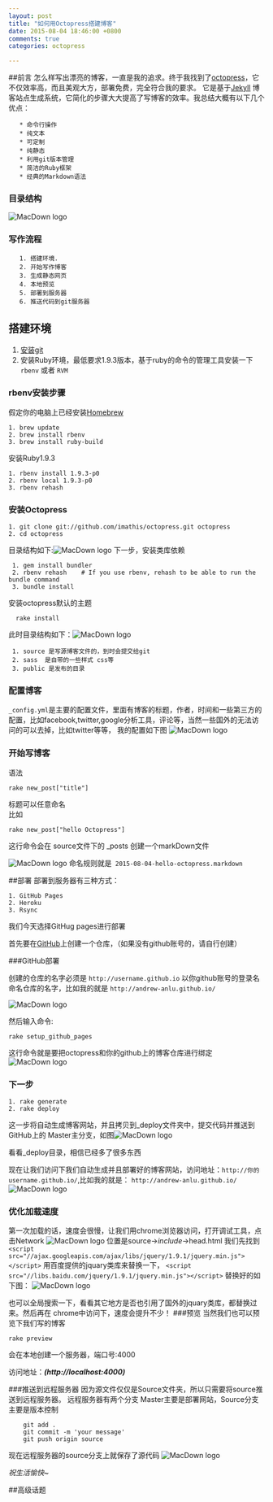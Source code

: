 ```yaml
---
layout: post
title: "如何用Octopress搭建博客"
date: 2015-08-04 18:46:00 +0800
comments: true
categories: octopress 

---
```


##前言
怎么样写出漂亮的博客，一直是我的追求。终于我找到了[octopress](http://octopress.org)，它不仅效率高，而且美观大方，部署免费，完全符合我的要求。
它是基于[Jekyll](http://baike.baidu.com/link?url=Lu9thoMJP1Bbf_Hwe6MWLzKhh32sQXd3Odl-jJg_F8463VDw5B1Uyobo-w-5zbnmKMqW5PB0vmu9qb4jjBHH1a)
博客站点生成系统，它简化的步骤大大提高了写博客的效率。我总结大概有以下几个优点：

	   * 命令行操作
	   * 纯文本
	   * 可定制
	   * 纯静态
	   * 利用git版本管理
	   * 简洁的Ruby框架
	   * 经典的Markdown语法

<!-- more -->
### 目录结构
![MacDown logo](http://7xkxhx.com1.z0.glb.clouddn.com/test.png)

### 写作流程  ###

	   1. 搭建环境.
	   2. 开始写作博客
	   3. 生成静态网页
	   4. 本地预览
	   5. 部署到服务器
	   6. 推送代码到git服务器



## 搭建环境



1. [安装git](http://git-scm.com)
2. 安装Ruby环境，最低要求1.9.3版本，基于ruby的命令的管理工具安装一下 `rbenv` 或者 `RVM`
    
### rbenv安装步骤
假定你的电脑上已经安装[Homebrew](http://brew.sh)

    1. brew update
    2. brew install rbenv
    3. brew install ruby-build
安装Ruby1.9.3

    1. rbenv install 1.9.3-p0
    2. rbenv local 1.9.3-p0
    3. rbenv rehash
### 安装Octopress

    1. git clone git://github.com/imathis/octopress.git octopress
    2. cd octopress
 目录结构如下:![MacDown logo](http://7xkxhx.com1.z0.glb.clouddn.com/step1.png)
 下一步，安装类库依赖
     
     1. gem install bundler
     2. rbenv rehash    # If you use rbenv, rehash to be able to run the bundle command
     3. bundle install
 安装octopress默认的主题
 
 	  rake install
 此时目录结构如下：![MacDown logo](http://7xkxhx.com1.z0.glb.clouddn.com/step2.png)
 
     1. source 是写源博客文件的，到时会提交给git
     2. sass  是自带的一些样式 css等
     3. public 是发布的目录
   
   
### 配置博客

  `_config.yml`是主要的配置文件，里面有博客的标题，作者，时间和一些第三方的配置，比如facebook,twitter,google分析工具，评论等，当然一些国外的无法访问的可以去掉，比如twitter等等，
  我的配置如下图
  ![MacDown logo](http://7xkxhx.com1.z0.glb.clouddn.com/config.png)
### 开始写博客
语法

    rake new_post["title"]
 标题可以任意命名 <br/>
 比如 
 
    rake new_post["hello Octopress"]
 这行命令会在 source文件下的 _posts 创建一个markDown文件
 
![MacDown logo](http://7xkxhx.com1.z0.glb.clouddn.com/step4.png)
命名规则就是` 2015-08-04-hello-octopress.markdown`

##部署
部署到服务器有三种方式：

    1. GitHub Pages
    2. Heroku
    3. Rsync
 我们今天选择GitHug pages进行部署
 
 首先要在[GitHub](https://github.com)上创建一个仓库，（如果没有github账号的，请自行创建）

###GitHub部署

  创建的仓库的名字必须是 `http://username.github.io`
 以你github账号的登录名命名仓库的名字，比如我的就是
 `http://andrew-anlu.github.io/`
 
 ![MacDown logo](http://7xkxhx.com1.z0.glb.clouddn.com/step5.png)
 
 然后输入命令:
 
 	rake setup_github_pages
这行命令就是要把octopress和你的github上的博客仓库进行绑定
 ![MacDown logo](http://7xkxhx.com1.z0.glb.clouddn.com/step6.png)
 
### 下一步
    
    1. rake generate
    2. rake deploy
   
   这一步将自动生成博客网站，并且拷贝到_deploy文件夹中，提交代码并推送到GitHub上的 Master主分支，如图![MacDown logo](http://7xkxhx.com1.z0.glb.clouddn.com/step7.png)
   
 看看_deploy目录，相信已经多了很多东西
 
现在让我们访问下我们自动生成并且部署好的博客网站，访问地址：`http://你的username.github.io/`,比如我的就是：
`http://andrew-anlu.github.io/`
![MacDown logo](http://7xkxhx.com1.z0.glb.clouddn.com/step8.png)

### 优化加载速度
第一次加载的话，速度会很慢，让我们用chrome浏览器访问，打开调试工具，点击Network
![MacDown logo](http://7xkxhx.com1.z0.glb.clouddn.com/step10.png)
位置是source->_include_->head.html
我们先找到`` <script src="//ajax.googleapis.com/ajax/libs/jquery/1.9.1/jquery.min.js"></script>``
用百度提供的jquary类库来替换一下，
`<script src="//libs.baidu.com/jquery/1.9.1/jquery.min.js"></script>`
替换好的如下图：
![MacDown logo](http://7xkxhx.com1.z0.glb.clouddn.com/step11.png)

也可以全局搜索一下，看看其它地方是否也引用了国外的jquary类库，都替换过来。然后再在 chrome中访问下，速度会提升不少！
###预览
当然我们也可以预览下我们写的博客
   
    rake preview
会在本地创建一个服务器，端口号:4000

访问地址：***(http://localhost:4000)***

###推送到远程服务器
因为源文件仅仅是Source文件夹，所以只需要将source推送到远程服务器。
远程服务器有两个分支 Master主要是部署网站，Source分支主要是版本控制

		git add .
		git commit -m 'your message'
		git push origin source
现在远程服务器的source分支上就保存了源代码
![MacDown logo](http://7xkxhx.com1.z0.glb.clouddn.com/step9.png)

*祝生活愉快~*

##高级话题

                                               
